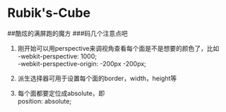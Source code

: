 # Rubik's-Cube
##酷炫的满屏跑的魔方
###码几个注意点吧
1. 刚开始可以用perspective来调视角查看每个面是不是想要的颜色了，比如    
-webkit-perspective: 1000;   
    -webkit-perspective-origin: -200px -200px;  
  
2. 派生选择器可用于设置每个面的border，width，height等  
    
3. 每个面都要定位成absolute，即  
position: absolute;

